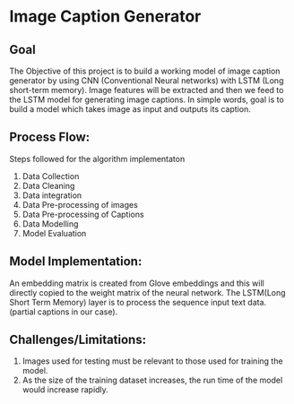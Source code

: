 
 # Image Caption Generator

## Goal 

The Objective of this project is to build a working model of image caption generator by using CNN (Conventional Neural networks) with LSTM (Long short-term memory). Image features will be extracted and then we feed to the LSTM model for generating image captions. 
In simple words, goal is to build a model which takes image as input and outputs its caption.


## Process Flow:

Steps followed for the algorithm implementaton
1. Data Collection
2. Data Cleaning
3. Data integration
4. Data Pre-processing of images
5. Data Pre-processing of Captions
6. Data Modelling
7. Model Evaluation

## Model Implementation:

An embedding matrix is created from Glove embeddings and this will directly copied to the weight matrix of the neural network.
The LSTM(Long Short Term Memory) layer is to process the sequence input text data.(partial captions in our case).

## Challenges/Limitations:

1. Images used for testing must be relevant to those used for training the model.
2. As the size of the training dataset increases, the run time of the model would increase rapidly.
